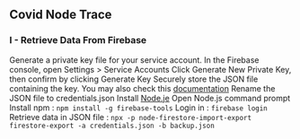 ## Covid Node Trace

### I - Retrieve Data From Firebase

Generate a private key file for your service account. In the Firebase console, open Settings > Service Accounts
Click Generate New Private Key, then confirm by clicking Generate Key
Securely store the JSON file containing the key. You may also check this [documentation](https://firebase.google.com/docs/admin/setup#initialize-sdk)
Rename the JSON file to credentials.json
Install [Node.je](https://nodejs.org/en/)
Open Node.js command prompt
Install npm : `npm install -g firebase-tools`
Login in : `firebase login`
Retrieve data in JSON file : `npx -p node-firestore-import-export firestore-export -a credentials.json -b backup.json`
